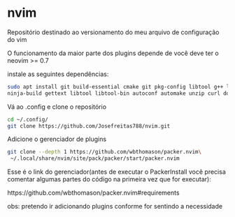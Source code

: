 # nvim
Repositório destinado ao versionamento do meu arquivo de configuração do vim

O funcionamento da maior parte dos plugins depende de você deve ter o neovim >= 0.7 
<p>
instale as seguintes dependências:
  
```sh
sudo apt install git build-essential cmake git pkg-config libtool g++ libunibilium4 libunibilium-dev \
ninja-build gettext libtool libtool-bin autoconf automake unzip curl doxygen lua-term lua-term-dev luarocks
```
Vá ao .config e clone o repositório

```sh
cd ~/.config/
git clone https://github.com/Josefreitas788/nvim.git
```
  
Adicione o gerenciador de plugins
```sh
git clone --depth 1 https://github.com/wbthomason/packer.nvim\
 ~/.local/share/nvim/site/pack/packer/start/packer.nvim
 ```
  
Esse é o link do gerenciador(antes de executar o PackerInstall você precisa comentar algumas partes do código na primeira vez que for executar):
  <p>
    https://github.com/wbthomason/packer.nvim#requirements
    <p>



obs: pretendo ir adicionando plugins conforme for sentindo a necessidade
